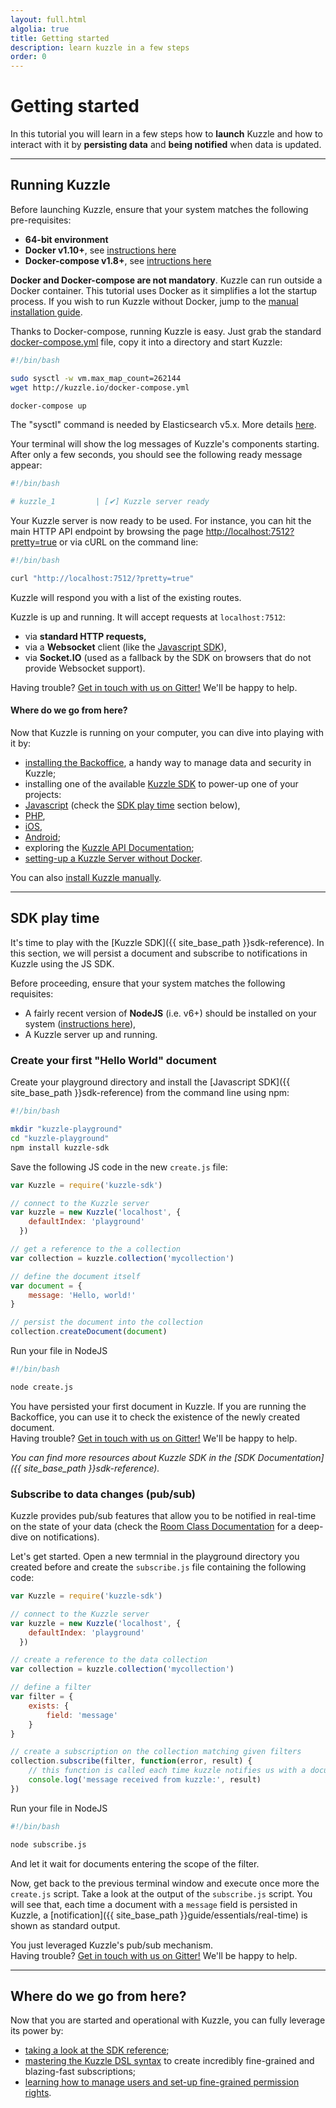 ```yaml
---
layout: full.html
algolia: true
title: Getting started
description: learn kuzzle in a few steps
order: 0
---
```


# Getting started

In this tutorial you will learn in a few steps how to **launch** Kuzzle and how to interact with it by **persisting data** and **being notified** when data is updated.

---

## Running Kuzzle

Before launching Kuzzle, ensure that your system matches the following pre-requisites:

- **64-bit environment**
- **Docker v1.10+**, see [instructions here](https://docs.docker.com/engine/installation/)
- **Docker-compose v1.8+**, see [intructions here](https://docs.docker.com/compose/install/)

<aside class="notice">
<b>Docker and Docker-compose are not mandatory</b>. Kuzzle can run outside a Docker container. This tutorial uses Docker as it simplifies a lot the startup process. If you wish to run Kuzzle without Docker, jump to the <a href="{{ site_base_path }}guide/essentials/installing-kuzzle/#manually">manual installation guide</a>.
</aside>

Thanks to Docker-compose, running Kuzzle is easy. Just grab the standard [docker-compose.yml](http://kuzzle.io/docker-compose.yml) file, copy it into a directory and start Kuzzle:

```bash
#!/bin/bash

sudo sysctl -w vm.max_map_count=262144
wget http://kuzzle.io/docker-compose.yml

docker-compose up
```

<aside class="notice">
The "sysctl" command is needed by Elasticsearch v5.x. More details <a href="https://www.elastic.co/guide/en/elasticsearch/reference/5.x/vm-max-map-count.html">here</a>.
</aside>

Your terminal will show the log messages of Kuzzle's components starting. After only a few seconds, you should see the following ready message appear:

```bash
#!/bin/bash

# kuzzle_1         | [✔] Kuzzle server ready
```

Your Kuzzle server is now ready to be used. For instance, you can hit the main HTTP API endpoint by browsing the page <a href="http://localhost:7512?pretty=true">http://localhost:7512?pretty=true</a> or via cURL on the command line:

```bash
#!/bin/bash

curl "http://localhost:7512/?pretty=true"
```

Kuzzle will respond you with a list of the existing routes.

<aside class="success">
Kuzzle is up and running. It will accept requests at <code>localhost:7512</code>:
<ul>
  <li>via <strong>standard HTTP requests,</strong></li>
  <li>via a <strong>Websocket</strong> client (like the <a href="https://github.com/kuzzleio/sdk-javascript">Javascript SDK</a>),</li>
  <li>via <strong>Socket.IO</strong> (used as a fallback by the SDK on browsers that do not provide Websocket support).</li>
</ul>
</aside>

<aside class="notice">
Having trouble? <a href="https://gitter.im/kuzzleio/kuzzle">Get in touch with us on Gitter!</a> We'll be happy to help.
</aside>

#### Where do we go from here?

Now that Kuzzle is running on your computer, you can dive into playing with it by:

* <a href="{{ site_base_path }}guide/essentials/installing-backoffice">installing the Backoffice</a>, a handy way to manage data and security in Kuzzle;
* installing one of the available <a href="{{ site_base_path }}sdk-reference/">Kuzzle SDK</a> to power-up one of your projects:
 * <a href="https://github.com/kuzzleio/sdk-javascript">Javascript</a> (check the <a href="{{ site_base_path }}guide/getting-started/#sdk-play-time">SDK play time</a> section below),
 * <a href="https://github.com/kuzzleio/sdk-php">PHP</a>,
 * <a href="https://github.com/kuzzleio/sdk-ios">iOS</a>,
 * <a href="https://github.com/kuzzleio/sdk-android">Android</a>;
* exploring the <a href="{{ site_base_path }}api-documentation">Kuzzle API Documentation</a>;
* <a href="{{ site_base_path }}guide/essentials/installing-kuzzle/#manually">setting-up a Kuzzle Server without Docker</a>.

<aside class="notice">
You can also <a href="{{ site_base_path }}guide/essentials/installing-kuzzle/#manually">install Kuzzle manually</a>.
</aside>

---

## SDK play time

It's time to play with the [Kuzzle SDK]({{ site_base_path }}sdk-reference). In this section, we will persist a document and subscribe to notifications in Kuzzle using the JS SDK.

Before proceeding, ensure that your system matches the following requisites:

* A fairly recent version of **NodeJS** (i.e. v6+) should be installed on your system (<a href="https://nodejs.org/en/download/">instructions here</a>),
* A Kuzzle server up and running.

### Create your first "Hello World" document

Create your playground directory and install the [Javascript SDK]({{ site_base_path }}sdk-reference) from the command line using npm:

```bash
#!/bin/bash

mkdir "kuzzle-playground"
cd "kuzzle-playground"
npm install kuzzle-sdk
```

Save the following JS code in the new `create.js` file:

```javascript
var Kuzzle = require('kuzzle-sdk')

// connect to the Kuzzle server
var kuzzle = new Kuzzle('localhost', {
    defaultIndex: 'playground'
  })

// get a reference to the a collection
var collection = kuzzle.collection('mycollection')

// define the document itself
var document = {
    message: 'Hello, world!'
}

// persist the document into the collection
collection.createDocument(document)
```

Run your file in NodeJS

```bash
#!/bin/bash

node create.js
```

<aside class="success">
You have persisted your first document in Kuzzle. If you are running the Backoffice, you can use it to check the existence of the newly created document.
</aside>

<aside class="notice">
Having trouble? <a href="https://gitter.im/kuzzleio/kuzzle-bo">Get in touch with us on Gitter!</a> We'll be happy to help.
</aside>

_You can find more resources about Kuzzle SDK in the [SDK Documentation]({{ site_base_path }}sdk-reference)._

### Subscribe to data changes (pub/sub)

Kuzzle provides pub/sub features that allow you to be notified in real-time on the state of your data (check the <a href="{{ site_base_path }}sdk-reference/#room">Room Class Documentation</a> for a deep-dive on notifications).

Let's get started. Open a new termnial in the playground directory you created before and create the `subscribe.js` file containing the following code:

```javascript
var Kuzzle = require('kuzzle-sdk')

// connect to the Kuzzle server
var kuzzle = new Kuzzle('localhost', {
    defaultIndex: 'playground'
  })

// create a reference to the data collection
var collection = kuzzle.collection('mycollection')

// define a filter
var filter = {
    exists: {
        field: 'message'
    }
}

// create a subscription on the collection matching given filters
collection.subscribe(filter, function(error, result) {
    // this function is called each time kuzzle notifies us with a document matching our filters
    console.log('message received from kuzzle:', result)
})
```

Run your file in NodeJS

```bash
#!/bin/bash

node subscribe.js
```

And let it wait for documents entering the scope of the filter.

Now, get back to the previous terminal window and execute once more the `create.js` script. Take a look at the output of the `subscribe.js` script. You will see that, each time a document with a `message` field is persisted in Kuzzle, a [notification]({{ site_base_path }}guide/essentials/real-time) is shown as standard output.

<aside class="success">
You just leveraged Kuzzle's pub/sub mechanism.
</aside>

<aside class="notice">
Having trouble? <a href="https://gitter.im/kuzzleio/kuzzle-bo">Get in touch with us on Gitter!</a> We'll be happy to help.
</aside>

---

## Where do we go from here?

Now that you are started and operational with Kuzzle, you can fully leverage its power by:

* <a href="{{ site_base_path }}sdk-reference">taking a look at the SDK reference</a>;
* <a href="{{ site_base_path }}kuzzle-dsl">mastering the Kuzzle DSL syntax</a> to create incredibly fine-grained and blazing-fast subscriptions;
* <a href="{{ site_base_path }}guide/#security">learning how to manage users and set-up fine-grained permission rights</a>.
